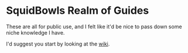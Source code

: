 # SquidBowls Realm of Guides

These are all for public use, and I felt like it'd be nice to pass down some niche knowledge I have.

I'd suggest you start by looking at the [wiki](https://github.com/SquidBowl/SquidBowls-Realm-of-Guides/wiki).
